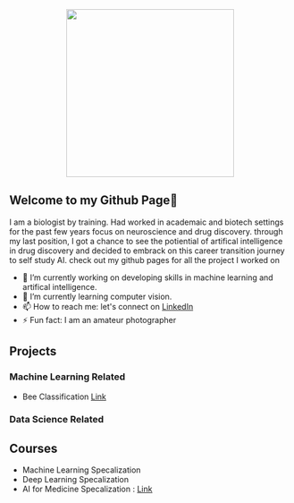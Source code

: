 <div id="header" align="center">
  <img src="https://i.giphy.com/media/v1.Y2lkPTc5MGI3NjExNHJ3YTMwM2RyNGhiNnU0ZmZmOGtsMDZ2b3l0MHdieHBxZGFiZzF4MSZlcD12MV9pbnRlcm5hbF9naWZfYnlfaWQmY3Q9cw/vTNWp0OA3qg9dBzhog/giphy.gif" width="300"/>
</div>

## Welcome to my Github Page👋

<!--
**mei-pan/mei-pan** is a ✨ _special_ ✨ repository because its `README.md` (this file) appears on your GitHub profile. -->

I am a biologist by training. Had worked in academaic and biotech settings for the past few years focus on neuroscience and drug discovery. 
through my last position,  I got a chance to see the potiential of artifical intelligence in drug discovery and decided to embrack on this career transition journey to self study AI. 
check out my github pages for all the project I worked on 

- 🔭 I’m currently working on developing skills in machine learning and artifical intelligence. 
- 🌱 I’m currently learning computer vision. 
- 📫 How to reach me: let's connect on [LinkedIn](https://www.linkedin.com/in/meiliang-pan)
- ⚡ Fun fact: I am an amateur photographer 
  
## Projects
### Machine Learning Related 
- Bee Classification  [Link](https://github.com/mei-pan/Bee-Classification/tree/main)
### Data Science Related 

## Courses
- Machine Learning Specalization
- Deep Learning Specalization
- AI for Medicine Specalization : [Link](https://github.com/mei-pan/AI_for_Medicine_Specalization)
